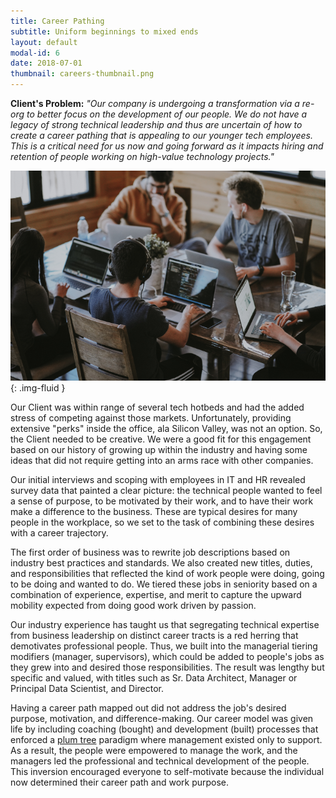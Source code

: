 ```yaml
---
title: Career Pathing
subtitle: Uniform beginnings to mixed ends
layout: default
modal-id: 6
date: 2018-07-01
thumbnail: careers-thumbnail.png
---
```


[alt]: 'survive-as-a-team'
[image]: img/case_studies/careers.png
[plum]: https://www.amazon.com/Orbiting-Giant-Hairball-Corporate-Surviving/dp/0670879835

**Client's Problem:** _"Our company is undergoing a transformation via a re-org to better focus on the development of our people. We do not have a legacy of strong technical leadership and thus are uncertain of how to create a career pathing that is appealing to our younger tech employees. This is a critical need for us now and going forward as it impacts hiring and retention of people working on high-value technology projects."_

![alt][image]{: .img-fluid }

Our Client was within range of several tech hotbeds and had the added stress of competing against those markets. Unfortunately, providing extensive "perks" inside the office, ala Silicon Valley, was not an option. So, the Client needed to be creative. We were a good fit for this engagement based on our history of growing up within the industry and having some ideas that did not require getting into an arms race with other companies.

Our initial interviews and scoping with employees in IT and HR revealed survey data that painted a clear picture: the technical people wanted to feel a sense of purpose, to be motivated by their work, and to have their work make a difference to the business. These are typical desires for many people in the workplace, so we set to the task of combining these desires with a career trajectory.

The first order of business was to rewrite job descriptions based on industry best practices and standards. We also created new titles, duties, and responsibilities that reflected the kind of work people were doing, going to be doing and wanted to do. We tiered these jobs in seniority based on a combination of experience, expertise, and merit to capture the upward mobility expected from doing good work driven by passion.

Our industry experience has taught us that segregating technical expertise from business leadership on distinct career tracts is a red herring that demotivates professional people. Thus, we built into the managerial tiering modifiers (manager, supervisors), which could be added to people's jobs as they grew into and desired those responsibilities. The result was lengthy but specific and valued, with titles such as Sr. Data Architect, Manager or Principal Data Scientist, and Director.

Having a career path mapped out did not address the job's desired purpose, motivation, and difference-making. Our career model was given life by including coaching (bought) and development (built) processes that enforced a [plum tree][plum] paradigm where management existed only to support. As a result, the people were empowered to manage the work, and the managers led the professional and technical development of the people. This inversion encouraged everyone to self-motivate because the individual now determined their career path and work purpose.
